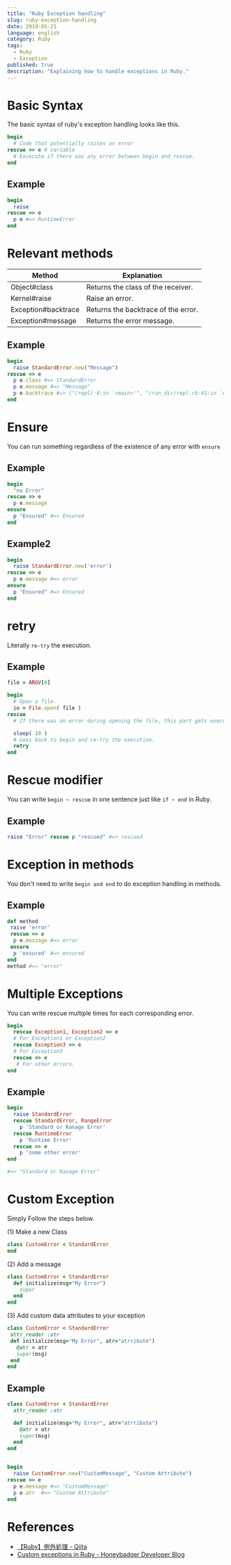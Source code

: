 ```yaml
---
title: "Ruby Exception handling"
slug: ruby-exception-handling
date: 2019-05-21
language: english
category: Ruby
tags:
  - Ruby
  - Exception
published: true
description: "Explaining how to handle exceptions in Ruby."
---
```

# Basic Syntax

The basic syntax of ruby's exception handling looks like this.

```ruby
begin 
  # Code that potentially raises an error  
rescue => e # variable
  # Excecute if there was any error between begin and rescue.
end
```

## Example

```ruby
begin 
  raise 
rescue => e
  p e #=> RuntimeError
end
```

# Relevant methods


| Method 	| Explanation 	| 
|---	|---|	
| Object#class 	|Returns the class of the receiver.  	|  
| Kernel#raise 	| Raise an error. 	|  	 
| Exception#backtrace 	  	|Returns the backtrace of the error.  	|
| Exception#message 	  	|  	Returns the error message.|

## Example

```ruby
begin 
  raise StandardError.new("Message")
rescue => e
  p e.class #=> StandardError
  p e.message #=> "Message"
  p e.backtrace #=> ["(repl):4:in `<main>'", "/run_dir/repl.rb:41:in `eval'", "/run_dir/repl.rb:41:in `run'", "/run_dir/repl.rb:57:in `handle_eval'", "/run_dir/repl.rb:170:in `start'", "/run_dir/repl.rb:177:in `start'", "/run_dir/repl.rb:181:in `<main>'"]
end
```

# Ensure
You can run something regardless of the existence of any error with `ensure`

## Example 

```ruby
begin 
  "no Error"
rescue => e
  p e.message
ensure 
  p "Ensured" #=> Ensured
end
```

## Example2

```ruby
begin 
  raise StandardError.new('error')
rescue => e
  p e.message #=> error
ensure 
  p "Ensured" #=> Ensured
end
```

# retry
Literally `re-try` the execution.

## Example

```ruby
file = ARGV[0]

begin
  # Open a file.
  io = File.open( file )
rescue
  # If there was an error during opening the file, this part gets executed.

  sleep( 10 )
  # Goes back to begin and re-try the execution.
  retry
end
```

# Rescue modifier
You can write `begin ~ rescue` in one sentence just like `if ~ end` in Ruby.

## Example

```ruby
raise "Error" rescue p "rescued" #=> rescued
```

# Exception in methods

You don't need to write `begin and end` to do exception handling in methods.

## Example

``` ruby
def method
 raise 'error'
 rescue => e 
  p e.message #=> error
 ensure
  p 'ensured' #=> ensured
end
method #=> "error"
```

# Multiple Exceptions

You can write rescue multiple times for each corresponding error.

```ruby
begin 
  rescue Exception1, Exception2 => e
  # For Exception1 or Exception2
  rescue Exception3 => e
  # For Exception3
  rescue => e
   # For other errors.
end
```


## Example

```ruby
begin 
  raise StandardError
  rescue StandardError, RangeError   
    p 'Standard or Ranage Error'
  rescue RuntimeError
    p 'Runtime Error'
  rescue => e
    p 'some other error'
end

#=> "Standard or Ranage Error"
```

# Custom Exception

Simply Follow the steps below.

(1) Make a new Class

```ruby
class CustomError < StandardError
end
```

(2) Add a message

```ruby
class CustomError < StandardError
  def initialize(msg="My Error")
    super
  end
end
```

(3) Add custom data attributes to your exception
 
 ```ruby
class CustomError < StandardError
  attr_reader :atr
  def initialize(msg="My Error", atr="atrribute")
    @atr = atr
    super(msg)
  end
end
```

## Example

```ruby
class CustomError < StandardError
  attr_reader :atr

  def initialize(msg="My Error", atr="atrribute")
    @atr = atr
    super(msg)
  end
end


begin
  raise CustomError.new("CustomMessage", "Custom Attribute")
rescue => e
  p e.message #=> "CustomMessage"
  p e.atr  #=> "Custom Attribute"
end
```

# References
- [【Ruby】例外処理 - Qiita](https://qiita.com/tsubasakat/items/6825bcefcad26da3471b)
- [Custom exceptions in Ruby - Honeybadger Developer Blog](https://www.honeybadger.io/blog/ruby-custom-exceptions/)
